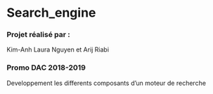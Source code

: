 # Search_engine
### Projet réalisé par :
Kim-Anh Laura Nguyen et Arij Riabi
### Promo DAC 2018-2019

Developpement les differents composants d’un moteur de recherche

